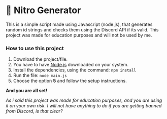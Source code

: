 # 🔨 Nitro Generator

This is a simple script made using Javascript (node.js), that generates random id strings and checks them using the Discord API if its valid. This project was made for education purposes and will not be used by me.

### How to use this project

1. Download the project/file.
2. You have to have [Node.js](https://nodejs.org/en/) downloaded on your system.
3. Install the dependencies, using the command: `npm install`
4. Run the file: `node main.js`
5. Choose the option <b>5</b> and follow the setup instructions.

**And you are all set!**

_As i said this project was made for education purposes, and you are using it on your own risk. I will not have anything to do if you are getting banned from Discord, is that clear?_
